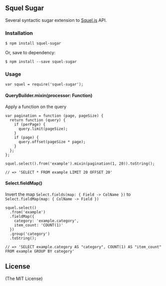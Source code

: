 Squel Sugar
-----------

Several syntactic sugar extension to [Squel.js](https://hiddentao.github.io/squel/) API.

### Installation ###

    $ npm install squel-sugar

Or, save to dependency:

    $ npm install --save squel-sugar

### Usage ###

    var squel = require('squel-sugar');

#### QueryBuilder.mixin(processor: Function) ####

Apply a function on the query

    var pagination = function (page, pageSize) {
      return function (query) {
        if (perPage) {
          query.limit(pageSize);
        }
        if (page) {
          query.offset(pageSize * page);
        }
      };
    };

    squel.select().from('example').mixin(pagination(1, 20)).toString();

    // => 'SELECT * FROM example LIMIT 20 OFFSET 20'

#### Select.fieldMap() ####

Invert the map `Select.fields(map: { Field -> ColName })` to `Select.fieldMap(map: { ColName -> Field })`

    squel.select()
      .from('example')
      .fieldMap({
        category: 'example.category',
        item_count: 'COUNT(1)'
      })
      .group('category')
      .toString();

    // => 'SELECT example.category AS "category", COUNT(1) AS "item_count" FROM example GROUP BY category'

License
-------

(The MIT License)

